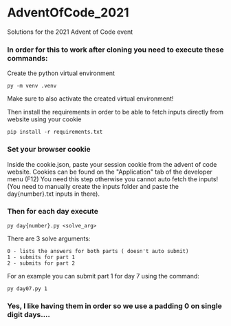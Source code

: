 # AdventOfCode_2021
Solutions for the 2021 Advent of Code event

### In order for this to work after cloning you need to execute these commands:
Create the python virtual environment
```
py -m venv .venv
```

Make sure to also activate the created virtual environment!

Then install the requirements in order to be able to fetch inputs directly from website using your cookie
```
pip install -r requirements.txt
```

### Set your browser cookie
Inside the cookie.json, paste your session cookie from the advent of code website. Cookies can be found on the "Application" tab of the developer menu (F12)
You need this step otherwise you cannot auto fetch the inputs! (You need to manually create the inputs folder and paste the day{number}.txt inputs in there).

### Then for each day execute 
```
py day{number}.py <solve_arg>
```

There are 3 solve arguments: 
```
0 - lists the answers for both parts ( doesn't auto submit)
1 - submits for part 1
2 - submits for part 2
```

For an example you can submit part 1 for day 7 using the command:
```
py day07.py 1
```

### Yes, I like having them in order so we use a padding 0 on single digit days....
